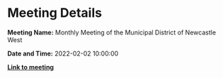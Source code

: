 # Meeting Details

**Meeting Name:** Monthly Meeting of the Municipal District of Newcastle West

**Date and Time:** 2022-02-02 10:00:00

**<a href="https://www.limerick.ie/council/whats-on/monthly-meeting-municipal-district-newcastle-west-70" target="_blank">Link to meeting</a>**
